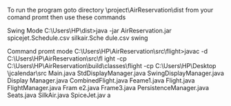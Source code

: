 To run the program
goto directory \project\AirReservation\dist from your comand promt
then use these commands

Swing Mode
C:\Users\HP\dist>java -jar AirReservation.jar spicejet.Schedule.csv silkair.Sche
dule.csv swing

Command promt mode
C:\Users\HP\AirReservation\src\flight>javac -d C:\Users\HP\AirReservation\src\fl
ight -cp C:\Users\HP\AirReservation\build\classes\flight -cp C:\Users\HP\Desktop
\jcalendar\src Main.java StdDisplayManager.java SwingDisplayManager.java Display
Manager.java CombinedFlight.java Feame1.java Flight.java FlightManager.java Fram
e2.java Frame3.java PersistenceManager.java Seats.java SilkAir.java SpiceJet.jav
a
